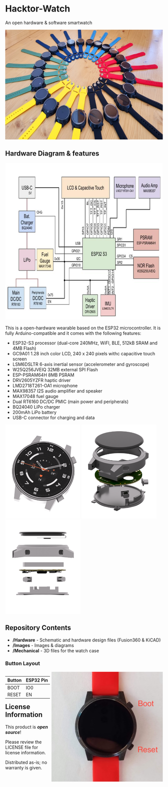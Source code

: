 # Hacktor-Watch
An open hardware &amp; software smartwatch

<div style='float:center'>
  <img src="https://github.com/dantudose/hacktor-watch/blob/main/Images/20250808_133324.jpg" height="350"/> 
  </div>

## Hardware Diagram &amp; features

<img src="https://github.com/dantudose/Hacktor-Watch/blob/main/Images/Hacktor Watch 2.0.jpg" height="500"/>

This is a open-hardware wearable based on the ESP32 microcontroller. It is fully Arduino-compatible and it comes with the following features:

* ESP32-S3 processor (dual-core 240MHz, WiFI, BLE, 512kB SRAM and 4MB Flash)
* GC9A01 1.28 inch color LCD, 240 x 240 pixels withc capacitive touch screen
* LSM6DSLTR 6-axis inertial sensor (accelerometer and gyroscope)
* W25Q256JVEIQ 32MB external SPI Flash
* ESP-PSRAM64H 8MB PSRAM
* DRV2605YZFR haptic driver
* LMD2718T261-OA1 microphone
* MAX98357 I2S audio amplifier and speaker
* MAX17048 fuel gauge
* Dual RT6160 DC/DC PMIC (main power and peripherals)
* BQ24040 LiPo charger
* 200mAh LiPo battery
* USB-C connector for charging and data

<div id="cover">
  <img src="https://github.com/dantudose/Hacktor-Watch/blob/main/Images/perspective2.png" height="300"/> 
  <img src="https://github.com/dantudose/Hacktor-Watch/blob/main/Images/exploded_view.png" height="300"/>
  <img src="https://github.com/dantudose/Hacktor-Watch/blob/main/Images/side_assy.png" height="300"/> 
</div>

## Repository Contents

* **/Hardware** - Schematic and hardware design files (Fusion360 & KiCAD)
* **/Images** - Images & diagrams
* **/Mechanical** - 3D files for the watch case

### Button Layout

 <div style='float:left'>
<table>
<thead>
  <tr>
    <th>Button</th>
    <th>ESP32 Pin</th>
  </tr></thead>
  <tbody>
  <tr>
    <td>BOOT</td>
    <td>IO0</td>
  </tr>
  <tr>
    <td>RESET</td>
    <td>EN</td>
  </tr>
  </tbody>
</table>
 </div>
<div style='float:right'>
  <img src="https://github.com/dantudose/hacktor-watch/blob/main/Images/hacktor_buttons.jpg" height="350"/> 
  </div>


## License Information

This product is _**open source**_! 

Please review the LICENSE file for license information. 

Distributed as-is; no warranty is given.
